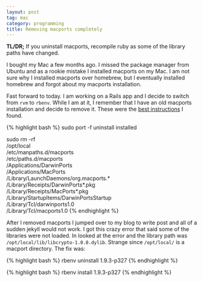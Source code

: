 ```yaml
---
layout: post
tag: mac
category: programming
title: Removing macports completely
---
```


**TL/DR;** If you uninstall macports, recompile ruby as some of the library paths have changed.

I bought my Mac a few months ago. I missed the package manager from Ubuntu and as a rookie mistake I installed macports on my Mac. I am not sure why I installed macports over homebrew, but I eventually installed homebrew and forgot about my macports installation.

Fast forward to today. I am working on a Rails app and I decide to switch from `rvm` to `rbenv`. While I am at it, I remember that I have an old macports installation and decide to remove it. These were the [best instructions](https://gist.github.com/986553) I found.

{% highlight bash %}
sudo port -f uninstall installed

sudo rm -rf \
    /opt/local \
    /etc/manpaths.d/macports \
    /etc/paths.d/macports \
    /Applications/DarwinPorts \
    /Applications/MacPorts \
    /Library/LaunchDaemons/org.macports.* \
    /Library/Receipts/DarwinPorts*.pkg \
    /Library/Receipts/MacPorts*.pkg \
    /Library/StartupItems/DarwinPortsStartup \
    /Library/Tcl/darwinports1.0 \
    /Library/Tcl/macports1.0
{% endhighlight %}

After I removed macports I jumped over to my blog to write post and all of a sudden jekyll would not work. I got this crazy error that said some of the libraries were not loaded. In looked at the error and the library path was `/opt/local/lib/libcrypto-1.0.0.dylib`. Strange since `/opt/local/` is a macport directory. The fix was:

{% highlight bash %}
rbenv uninstall 1.9.3-p327
{% endhighlight %}

{% highlight bash %}
rbenv install 1.9.3-p327
{% endhighlight %}

